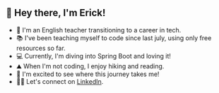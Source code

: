 ## 👋 Hey there, I'm Erick!

- 🏫 I'm an English teacher transitioning to a career in tech.
- 📚 I've been teaching myself to code since last july, using only free resources so far.
- 💻 Currently, I'm diving into Spring Boot and loving it!
- ⛰️ When I'm not coding, I enjoy hiking and reading.
- 🌟 I'm excited to see where this journey takes me!
- 🤝🏽 Let's connect on [LinkedIn](https://linkedin.com/in/erickgnclvs).
